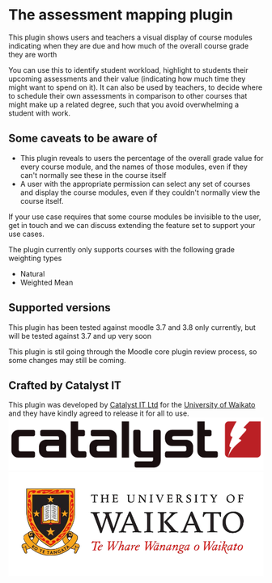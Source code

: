 # The assessment mapping plugin
This plugin shows users and teachers a visual display of course modules indicating when they are due
and how much of the overall course grade they are worth

You can use this to identify student workload, highlight to students their upcoming assessments and
their value (indicating how much time they might want to spend on it). It can also be used by teachers,
to decide where to schedule their own assessments in comparison to other courses that might make up a
related degree, such that you avoid overwhelming a student with work.

## Some caveats to be aware of
- This plugin reveals to users the percentage of the overall grade value for every course module, and the names of those modules, even if they can't normally see these in the course itself
- A user with the appropriate permission can select any set of courses and display the course modules, even if they couldn't normally view the course itself.

If your use case requires that some course modules be invisible to the user, get in touch and we can discuss extending the feature set to support your use cases.

The plugin currently only supports courses with the following grade weighting types
- Natural
- Weighted Mean


## Supported versions
This plugin has been tested against moodle 3.7 and 3.8 only currently, but will be tested against 3.7 and up very soon

This plugin is stil going through the Moodle core plugin review process, so some changes may still be coming.

Crafted by Catalyst IT
----------------------
This plugin was developed by [Catalyst IT Ltd](https://www.catalyst.net.nz) for the [University of Waikato](https://www.waikato.ac.nz) and they have kindly agreed to release it for all to use.
![Catalyst IT](/pix/catalyst-logo.png?raw=true)
![Waikato University](/pix/waikato-logo.png?raw=true)


